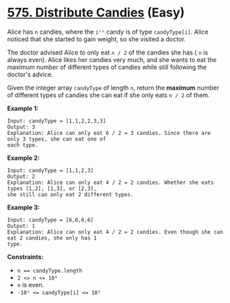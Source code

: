 # [575. Distribute Candies][link] (Easy)

[link]: https://leetcode.com/problems/distribute-candies/

Alice has `n` candies, where the `iᵗʰ` candy is of type `candyType[i]`. Alice noticed that she
started to gain weight, so she visited a doctor.

The doctor advised Alice to only eat `n / 2` of the candies she has ( `n` is always even). Alice
likes her candies very much, and she wants to eat the maximum number of different types of candies
while still following the doctor's advice.

Given the integer array `candyType` of length `n`, return the **maximum** number of different types
of candies she can eat if she only eats  `n / 2` of them.

**Example 1:**

```
Input: candyType = [1,1,2,2,3,3]
Output: 3
Explanation: Alice can only eat 6 / 2 = 3 candies. Since there are only 3 types, she can eat one of
each type.
```

**Example 2:**

```
Input: candyType = [1,1,2,3]
Output: 2
Explanation: Alice can only eat 4 / 2 = 2 candies. Whether she eats types [1,2], [1,3], or [2,3],
she still can only eat 2 different types.
```

**Example 3:**

```
Input: candyType = [6,6,6,6]
Output: 1
Explanation: Alice can only eat 4 / 2 = 2 candies. Even though she can eat 2 candies, she only has 1
type.
```

**Constraints:**

- `n == candyType.length`
- `2 <= n <= 10⁴`
- `n` is even.
- `-10⁵ <= candyType[i] <= 10⁵`
